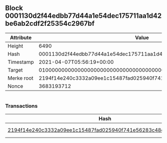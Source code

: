 ## Block 0001130d2f44edbb77d44a1e54dec175711aa1d42be6ab2cdf2f25354c2967bf

Attribute | Value
--- | ---
Height | 6490
Hash | 0001130d2f44edbb77d44a1e54dec175711aa1d42be6ab2cdf2f25354c2967bf
Timestamp | 2021-04-07T05:56:19+00:00
Target | 0100000000000000000000000000000000000000000000000000000000000000
Merke root | 2194f14e240c3332a09ee1c15487fad025940f741e56283c48d6fe3c32f668b8
Nonce | 3683193712

```

```

### Transactions

Hash | Amount
--- | ---
[2194f14e240c3332a09ee1c15487fad025940f741e56283c48d6fe3c32f668b8](2194f14e240c3332a09ee1c15487fad025940f741e56283c48d6fe3c32f668b8.md) | 10.00000000 SKEPTI 
